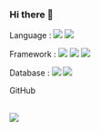 ### Hi there 👋

<!--
**why-not-available/why-not-available** is a ✨ _special_ ✨ repository because its `README.md` (this file) appears on your GitHub profile.

Here are some ideas to get you started:

- 🔭 I’m currently working on ...
- 🌱 I’m currently learning ...
- 👯 I’m looking to collaborate on ...
- 🤔 I’m looking for help with ...
- 💬 Ask me about ...
- 📫 How to reach me: ...
- 😄 Pronouns: ...
- ⚡ Fun fact: ...
-->
Language : 
<img src="https://img.shields.io/badge/JAVA-F37C20?style=for-the-badge&logo=java&logoColor=ffffff"/>
<img src="https://img.shields.io/badge/Spring-6DB33F?style=for-the-badge&logo=spring&logoColor=ffffff"/>

Framework : 
<img src="https://img.shields.io/badge/Eclipse-2C2255?style=for-the-badge&logo=eclipseide&logoColor={로고 색깔}"/>
<img src="https://img.shields.io/badge/IntelliJ-003DFF?style=for-the-badge&logo=intellijidea&logoColor={로고 색깔}"/>
<img src="https://img.shields.io/badge/VScode-007ACC?style=for-the-badge&logo=visualstudiocode&logoColor={로고 색깔}"/>

Database : 
<img src="https://img.shields.io/badge/ORACLE-F80000?style=for-the-badge&logo=oracle&logoColor={로고 색깔}"/>
<img src="https://img.shields.io/badge/mySQL-4479A1?style=for-the-badge&logo=mysql&logoColor=ffffff"/>

GitHub

<br>
<a href="https://hits.seeyoufarm.com">
  <img src="https://hits.seeyoufarm.com/api/count/incr/badge.svg?url=https%3A%2F%2Fgithub.com%2Fwhy-not-available%2Fhit-counter&count_bg=%2379C83D&title_bg=%23555555&icon=github.svg&icon_color=%23E7E7E7&title=hits&edge_flat=true"/>
</a>
